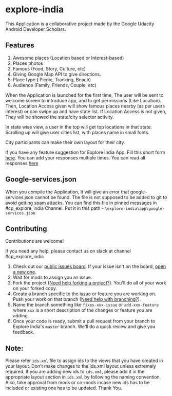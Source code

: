 # explore-india
This Application is a collaborative project made by the Google Udacity Android Developer Scholars.

## Features

1) Awesome places (Location based or Interest-based)
2) Places photos
3) Famous (Food, Story, Culture, etc)
4) Giving Google Map API to give directions.
5) Place type ( Picnic, Tracking, Beach)
6) Audience (Family, Friends, Couple, etc)

When the Application is launched for the first time, The user will be sent to welcome screen to introduce app, and to get permissions (Like Location). Then, Location Access given will show famous places nearby (as per users interest) or can swipe up and have state list. If Location Access is not given, They will be showed the state/city selector activity.

In state wise view, a user in the top will get top locations in that state. Scrolling up will give user cities list, with places name in small fonts.

City participants can make their own layout for their city.

If you have any feature suggestion for Explore India App. Fill this short form [here][5].
You can add your responses multiple times.
You can read all responses [here][6]


## Google-services.json

When you compile the Application, It will give an error that google-services.json cannot be found. The file is not supposed to be added to git to avoid getting spam attacks. You can find this file in pinned messages in #cp_explore_india Channel. Put it in this path -        `\explore-india\app\google-services.json`




## Contributing

Contributions are welcome!

If you need any help, please contact us on slack at channel #cp_explore_india

1. Check out our [public issues board][0]. If your issue isn't on the board, [open a new one][1].
2. Wait for mods to assign you an issue. 
3. Fork the project ([Need help forking a project?][3]). You'll do all of your work on your forked copy.
4. Create a branch specific to the issue or feature you are working on. Push your work on that branch ([Need help with branching?][4]).
5. Name the branch something like `fixes-xxx-issue` or `add-xxx-feature` where `xxx` is a short description of the changes or feature you are adding.
6. Once your code is ready, submit a pull request from your branch to Explore India's `master` branch. We'll do a quick review and give you feedback.

## Note: 
Please refer `ids.xml` file to assign ids to the views that you have created in your layout. Don't make changes to the ids.xml layout unless extremely required. If you are adding new ids to `ids.xml`, please add it in the appropriate layout section in `ids.xml` by following the naming convention. Also, take approval from mods or co-mods incase new ids has to be included or existing one has to be updated. Thank You.

[0]: https://github.com/UdacityAndroidDevScholarship/explore-india/issues
[1]: https://github.com/UdacityAndroidDevScholarship/explore-india/issues/new
[3]: https://help.github.com/articles/fork-a-repo/
[4]: https://github.com/Kunena/Kunena-Forum/wiki/Create-a-new-branch-with-git-and-manage-branches
[5]: https://goo.gl/forms/qleWaOqtXTBtCRwJ3
[6]: https://docs.google.com/spreadsheets/d/1ebKK1k8t78_CnDc_JjkvYh-lzVaY83CUSXyxPzll3qI/edit?usp=sharing

